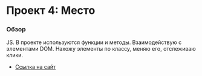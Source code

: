 # Проект 4: Место

### Обзор
JS.
В проекте используются функции и методы. Взаимодействую с элементами DOM. Нахожу элементы по классу, меняю его, отслеживаю клики.



* [Ссылка на сайт](https://hansolo27.github.io/mesto/)





